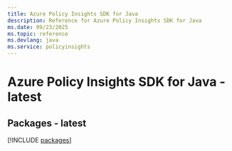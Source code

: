 ```yaml
---
title: Azure Policy Insights SDK for Java
description: Reference for Azure Policy Insights SDK for Java
ms.date: 09/23/2025
ms.topic: reference
ms.devlang: java
ms.service: policyinsights
---
```

# Azure Policy Insights SDK for Java - latest
## Packages - latest
[!INCLUDE [packages](policy-insights-index.md)]